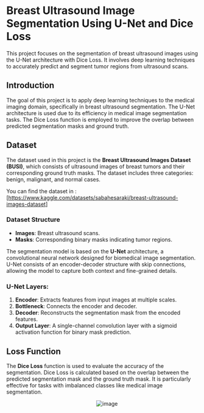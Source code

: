 # Breast Ultrasound Image Segmentation Using U-Net and Dice Loss

This project focuses on the segmentation of breast ultrasound images using the U-Net architecture with Dice Loss. It involves deep learning techniques to accurately predict and segment tumor regions from ultrasound scans.

## Introduction

The goal of this project is to apply deep learning techniques to the medical imaging domain, specifically in breast ultrasound segmentation. The U-Net architecture is used due to its efficiency in medical image segmentation tasks. The Dice Loss function is employed to improve the overlap between predicted segmentation masks and ground truth.

## Dataset

The dataset used in this project is the **Breast Ultrasound Images Dataset (BUSI)**, which consists of ultrasound images of breast tumors and their corresponding ground truth masks. The dataset includes three categories: benign, malignant, and normal cases. 

You can find the dataset in : [https://www.kaggle.com/datasets/sabahesaraki/breast-ultrasound-images-dataset]

### Dataset Structure

- **Images**: Breast ultrasound scans.
- **Masks**: Corresponding binary masks indicating tumor regions.

The segmentation model is based on the **U-Net** architecture, a convolutional neural network designed for biomedical image segmentation. U-Net consists of an encoder-decoder structure with skip connections, allowing the model to capture both context and fine-grained details.

### U-Net Layers:
1. **Encoder**: Extracts features from input images at multiple scales.
2. **Bottleneck**: Connects the encoder and decoder.
3. **Decoder**: Reconstructs the segmentation mask from the encoded features.
4. **Output Layer**: A single-channel convolution layer with a sigmoid activation function for binary mask prediction.

## Loss Function

The **Dice Loss** function is used to evaluate the accuracy of the segmentation. Dice Loss is calculated based on the overlap between the predicted segmentation mask and the ground truth mask. It is particularly effective for tasks with imbalanced classes like medical image segmentation.
‎ ‎ ‎ ‎ ‎ 
‎ ‎ ‎ 
‎ ‎ ‎ 

‎ ‎ ‎ ‎ ‎ ‎ ‎ ‎ ‎ ‎ ‎ ‎ ‎ ‎ ‎ ‎ ‎ ‎ ‎ ‎ ‎ ‎ ‎ ‎ ‎ ‎ ‎ ‎ ‎ ‎ ‎ ‎ ‎ ‎ ‎ ‎ ‎ ‎ ‎ ‎ ‎ ‎ ‎ ‎ ‎ ‎ ‎ ‎ ‎ ‎ ‎ ‎ ‎ ‎ ‎ ‎ ‎ ‎ ‎ ‎ ‎‎![image](https://github.com/user-attachments/assets/546f2d15-0090-4ec2-b247-73a44a12d1d5)
‎ ‎ 
‎ 
